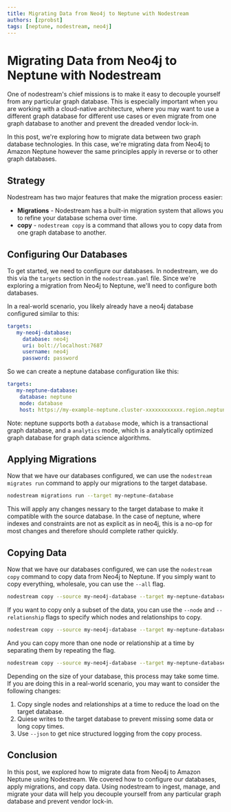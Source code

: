 ```yaml
---
title: Migrating Data from Neo4j to Neptune with Nodestream 
authors: [zprobst]
tags: [neptune, nodestream, neo4j]
---
```


# Migrating Data from Neo4j to Neptune with Nodestream 

One of nodestream's chief missions is to make it easy to decouple yourself from any particular graph database. 
This is especially important when you are working with a cloud-native architecture, where you may want to use a different graph database for different use cases or even migrate from one graph database to another and prevent the dreaded vendor lock-in.

In this post, we're exploring how to migrate data between two graph database technologies. 
In this case, we're migrating data from Neo4j to Amazon Neptune however the same principles apply in reverse or to other graph databases.

## Strategy 

Nodestream has two major features that make the migration process easier:

- **Migrations** - Nodestream has a built-in migration system that allows you to refine your database schema over time.
- **copy** - `nodestream copy` is a command that allows you to copy data from one graph database to another.

## Configuring Our Databases 

To get started, we need to configure our databases.
In nodestream, we do this via the `targets` section in the `nodestream.yaml` file.
Since we're exploring a migration from Neo4j to Neptune, we'll need to configure both databases.

In a real-world scenario, you likely already have a neo4j database configured similar to this:

```yaml
targets:
   my-neo4j-database:
     database: neo4j
     uri: bolt://localhost:7687
     username: neo4j
     password: password
```

So we can create a neptune database configuration like this:

```yaml
targets:
   my-neptune-database:
    database: neptune
    mode: database
    host: https://my-example-neptune.cluster-xxxxxxxxxxxx.region.neptune.amazonaws.com:8182
```

Note: neptune supports both a `database` mode, which is a transactional graph database, 
and a `analytics` mode, which is a analytically optimized graph database for graph data science algorithms.

## Applying Migrations 

Now that we have our databases configured, we can use the `nodestream migrates run` command to apply our migrations to the target database.

```bash
nodestream migrations run --target my-neptune-database
```

This will apply any changes nessary to the target database to make it compatible with the source database. 
In the case of neptune, where indexes and constraints are not as explicit as in neo4j, this is a no-op for most changes 
and therefore should complete rather quickly.

## Copying Data

Now that we have our databases configured, we can use the `nodestream copy` command to copy data from Neo4j to Neptune.
If you simply want to copy everything, wholesale, you can use the `--all` flag.

```bash
nodestream copy --source my-neo4j-database --target my-neptune-database --all
```

If you want to copy only a subset of the data, you can use the `--node` and `--relationship` flags to specify which nodes and relationships to copy.

```bash
nodestream copy --source my-neo4j-database --target my-neptune-database --node Person --relationship KNOWS
```

And you can copy more than one node or relationship at a time by separating them by repeating the flag.

```bash
nodestream copy --source my-neo4j-database --target my-neptune-database --node Person --node Movie --relationship KNOWS --relationship ACTED_IN
```

Depending on the size of your database, this process may take some time. 
If you are doing this in a real-world scenario, you may want to consider the following changes:

1. Copy single nodes and relationships at a time to reduce the load on the target database. 
2. Quiese writes to the target database to prevent missing some data or long copy times.
3. Use `--json` to get nice structured logging from the copy process.

## Conclusion

In this post, we explored how to migrate data from Neo4j to Amazon Neptune using Nodestream.
We covered how to configure our databases, apply migrations, and copy data.
Using nodestream to ingest, manage, and migrate your data will help you decouple yourself from any particular graph database and prevent vendor lock-in.
